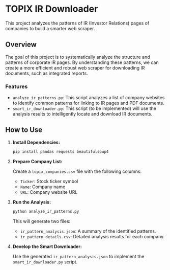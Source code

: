 # TOPIX IR Downloader

This project analyzes the patterns of IR (Investor Relations) pages of companies to build a smarter web scraper.

## Overview

The goal of this project is to systematically analyze the structure and patterns of corporate IR pages. By understanding these patterns, we can create a more efficient and robust web scraper for downloading IR documents, such as integrated reports.

### Features

-   `analyze_ir_patterns.py`: This script analyzes a list of company websites to identify common patterns for linking to IR pages and PDF documents.
-   `smart_ir_downloader.py`: This script (to be implemented) will use the analysis results to intelligently locate and download IR documents.

## How to Use

1.  **Install Dependencies:**

    ```bash
    pip install pandas requests beautifulsoup4
    ```

2.  **Prepare Company List:**

    Create a `topix_companies.csv` file with the following columns:

    -   `Ticker`: Stock ticker symbol
    -   `Name`: Company name
    -   `URL`: Company website URL

3.  **Run the Analysis:**

    ```bash
    python analyze_ir_patterns.py
    ```

    This will generate two files:

    -   `ir_pattern_analysis.json`: A summary of the identified patterns.
    -   `ir_pattern_details.csv`: Detailed analysis results for each company.

4.  **Develop the Smart Downloader:**

    Use the generated `ir_pattern_analysis.json` to implement the `smart_ir_downloader.py` script.